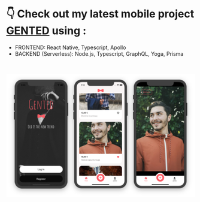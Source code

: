 ### 
<h1>👇 Check out my latest mobile project <a href="https://github.com/vihong/gented">GENTED<a> using :</h1>
<ul>
  <li>FRONTEND: React Native, Typescript, Apollo</li>
  <li>BACKEND (Serverless): Node.js, Typescript, GraphQL, Yoga, Prisma</li>
</ul>

<br/>

<a href="https://github.com/vihong/gented">![alt text](https://raw.githubusercontent.com/vihong/vihong/main/previewGentedMobilesOnly.png)<a>



<!--
**vihong/vihong** is a ✨ _special_ ✨ repository because its `README.md` (this file) appears on your GitHub profile.

Here are some ideas to get you started:

- 🔭 I’m currently working on ...
- 🌱 I’m currently learning ...
- 👯 I’m looking to collaborate on ...
- 🤔 I’m looking for help with ...
- 💬 Ask me about ...
- 📫 How to reach me: ...
- 😄 Pronouns: ...
- ⚡ Fun fact: ...
-->
